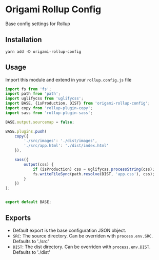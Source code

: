 # Origami Rollup Config
Base config settings for Rollup

## Installation
```
yarn add -D origami-rollup-config
```

## Usage

Import this module and extend in your `rollup.config.js` file

```js
import fs from 'fs';
import path from 'path';
import uglifycss from 'uglifycss';
import BASE, {isProduction, DIST} from 'origami-rollup-config';
import copy from 'rollup-plugin-copy';
import sass from 'rollup-plugin-sass';

BASE.output.sourcemap = false;

BASE.plugins.push(
    copy({
        './src/images': './dist/images',
        './src/app.html': './dist/index.html'
    }),

    sass({
        output(css) {
            if (isProduction) css = uglifycss.processString(css);
            fs.writeFileSync(path.resolve(DIST, 'app.css'), css);
        }
    })
);


export default BASE;
```

## Exports
- Default export is the base configuration JSON object.
- `SRC`: The source directory. Can be overriden with `process.env.SRC`. Defaults to './src'
- `DIST`: The dist directory. Can be overriden with `process.env.DIST`. Defaults to './dist'
